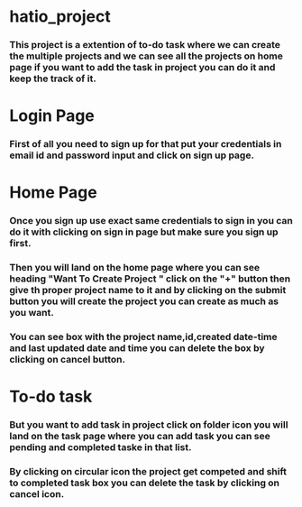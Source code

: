 # hatio_project
### This project is a extention of to-do task where we can create the multiple projects and we can see all the projects on home page if you want to add the task in project you can do it and keep the track of it.

 
# Login Page
### First of all you need to sign up for that put your credentials in email id and password input and click on sign up page.

# Home Page
### Once you sign up use exact same credentials to sign in you can do it with clicking on sign in page but make sure you sign up first.


### Then you will land on the home page where you can see heading "Want To Create Project " click on the "+" button then give th proper project name to it and by clicking on the submit button you will create the project you can create as much as you want.


### You can see box with the project name,id,created date-time and last updated date and time you can delete the box by clicking on cancel button.

# To-do task 
### But you want to add task in project click on folder icon you will land on the task page where you can add task you can see pending and completed taske in that list.


### By clicking on circular icon the project get competed and shift to completed task box you can delete the task by clicking on cancel icon.
